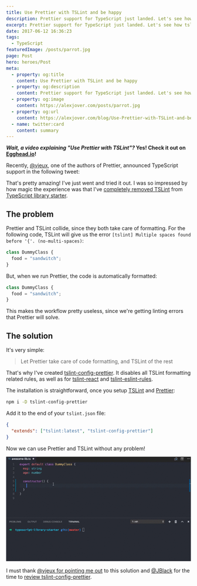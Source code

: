 ```yaml
---
title: Use Prettier with TSLint and be happy
description: Prettier support for TypeScript just landed. Let's see how tslint-config-prettier helps to seamlessly combine it with TSLint
excerpt: Prettier support for TypeScript just landed. Let's see how tslint-config-prettier helps to seamlessly combine it with TSLint
date: 2017-06-12 16:36:23
tags:
  - TypeScript
featuredImage: /posts/parrot.jpg
page: Post
hero: heroes/Post
meta:
  - property: og:title
    content: Use Prettier with TSLint and be happy
  - property: og:description
    content: Prettier support for TypeScript just landed. Let's see how tslint-config-prettier helps to seamlessly combine it with TSLint
  - property: og:image
    content: https://alexjover.com/posts/parrot.jpg
  - property: og:url
    content: https://alexjover.com/blog/Use-Prettier-with-TSLint-and-be-happy
  - name: twitter:card
    content: summary
---
```


**_Wait, a video explaining "Use Prettier with TSLint"?_ Yes! Check it out on [Egghead.io](https://egghead.io/lessons/typescript-use-prettier-with-tslint-without-conflicts-c39670eb)!**

Recently, [@vjeux](https://twitter.com/Vjeux), one of the authors of Prettier, announced TypeScript support in the following tweet:

<ClientOnly>
  <Tweet id="870670634908475392"/>
</ClientOnly>

That's pretty amazing! I've just went and tried it out. I was so impressed by how magic the experience was that I've [completely removed TSLint](https://twitter.com/alexjoverm/status/871765191721197568) from [TypeScript library starter](https://github.com/alexjoverm/typescript-library-starter).

## The problem

Prettier and TSLint collide, since they both take care of formatting. For the following code, TSLint will give us the error `[tslint] Multiple spaces found before '{'. (no-multi-spaces)`:

```typescript
class DummyClass {
  food = "sandwitch";
}
```

But, when we run Prettier, the code is automatically formatted:

```typescript
class DummyClass {
  food = "sandwitch";
}
```

This makes the workflow pretty useless, since we're getting linting errors that Prettier will solve.

## The solution

It's very simple:

> Let Prettier take care of code formatting, and TSLint of the rest

That's why I've created [tslint-config-prettier](https://github.com/alexjoverm/tslint-config-prettier). It disables all TSLint formatting related rules, as well as for [tslint-react](https://github.com/palantir/tslint-react) and [tslint-eslint-rules](https://github.com/buzinas/tslint-eslint-rules).

The installation is straightforward, once you setup [TSLint](https://palantir.github.io/tslint/) and [Prettier](https://github.com/prettier/prettier):

```bash
npm i -D tslint-config-prettier
```

Add it to the end of your `tslint.json` file:

```json
{
  "extends": ["tslint:latest", "tslint-config-prettier"]
}
```

Now we can use Prettier and TSLint without any problem!

![Using Prettier](./prettier.gif)

I must thank [@vjeux for pointing me out](https://twitter.com/Vjeux/status/871796320792608768) to this solution and [@JBlack](https://twitter.com/JBlaak) for the time to [review tslint-config-prettier](https://github.com/alexjoverm/tslint-config-prettier/pull/1).
